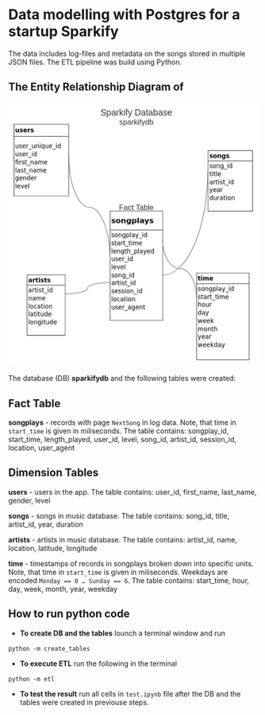 # Data modelling with Postgres for a startup Sparkify
The data includes log-files and metadata on the songs stored in multiple JSON files. 
The ETL pipeline was build using Python. 

## The Entity Relationship Diagram of 
![Entity Relationship Diagram](ERD_sparkifydb.jpg)

The database (DB) **sparkifydb** and the following tables were created:

## Fact Table
**songplays** - records with page `NextSong` in log data. Note, that time in `start_time` is given in miliseconds. The table contains: 
songplay_id, start_time, length_played, user_id, level, song_id, artist_id, session_id, location, user_agent

## Dimension Tables

**users** - users in the app. The table contains:
user_id, first_name, last_name, gender, level

**songs** - songs in music database. The table contains:
song_id, title, artist_id, year, duration

**artists** - artists in music database. The table contains:
artist_id, name, location, latitude, longitude

**time** - timestamps of records in songplays broken down into specific units. Note, that time in `start_time` is given in miliseconds. Weekdays are encoded `Monday == 0 … Sunday == 6`.
The table contains:
start_time, hour, day, week, month, year, weekday

## How to run python code

- **To create DB and the tables** lounch a terminal window and run
```
python -m create_tables
```

- **To execute ETL** run the following in the terminal
```
python -m etl
```

- **To test the result** run all cells in `test.ipynb` file after the DB and the tables were created in previouse steps.